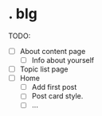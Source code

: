 # . blg

TODO:
- [ ] About content page
  - [ ] Info about yourself
- [ ] Topic list page
- [ ] Home
  - [ ] Add first post
  - [ ] Post card style.
  - [ ] ...